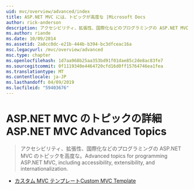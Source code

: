```yaml
---
uid: mvc/overview/advanced/index
title: ASP.NET MVC には、トピックが高度な |Microsoft Docs
author: rick-anderson
description: アクセシビリティ、拡張性、国際化などのプログラミングの ASP.NET MVC のトピックを高度な。
ms.author: riande
ms.date: 10/09/2014
ms.assetid: 2a8cc0dc-e21b-444b-b394-bc3dfceac16a
msc.legacyurl: /mvc/overview/advanced
msc.type: chapter
ms.openlocfilehash: 1d7aa968b25aa353bd91f01dae85c2de8ac83fe7
ms.sourcegitcommit: 0f1119340e4464720cfd16d0ff15764746ea1fea
ms.translationtype: MT
ms.contentlocale: ja-JP
ms.lasthandoff: 04/09/2019
ms.locfileid: "59403676"
---
```

# <a name="aspnet-mvc-advanced-topics"></a><span data-ttu-id="f0bde-103">ASP.NET MVC のトピックの詳細</span><span class="sxs-lookup"><span data-stu-id="f0bde-103">ASP.NET MVC Advanced Topics</span></span>

> <span data-ttu-id="f0bde-104">アクセシビリティ、拡張性、国際化などのプログラミングの ASP.NET MVC のトピックを高度な。</span><span class="sxs-lookup"><span data-stu-id="f0bde-104">Advanced topics for programming ASP.NET MVC, including accessibility, extensibility, and internationalization.</span></span>


- [<span data-ttu-id="f0bde-105">カスタム MVC テンプレート</span><span class="sxs-lookup"><span data-stu-id="f0bde-105">Custom MVC Template</span></span>](custom-mvc-templates.md)
